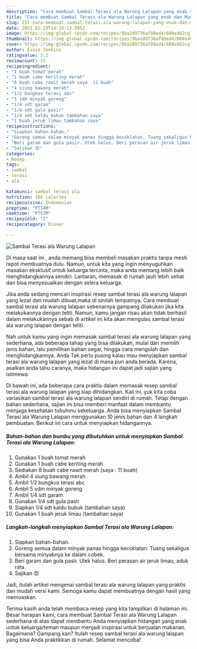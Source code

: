 ```yaml
---
description: "Cara membuat Sambal Terasi ala Warung Lalapan yang enak dan Mudah Dibuat"
title: "Cara membuat Sambal Terasi ala Warung Lalapan yang enak dan Mudah Dibuat"
slug: 257-cara-membuat-sambal-terasi-ala-warung-lalapan-yang-enak-dan-mudah-dibuat
date: 2021-01-23T14:18:13.995Z
image: https://img-global.cpcdn.com/recipes/9ba109736af88ed4/680x482cq70/sambal-terasi-ala-warung-lalapan-foto-resep-utama.jpg
thumbnail: https://img-global.cpcdn.com/recipes/9ba109736af88ed4/680x482cq70/sambal-terasi-ala-warung-lalapan-foto-resep-utama.jpg
cover: https://img-global.cpcdn.com/recipes/9ba109736af88ed4/680x482cq70/sambal-terasi-ala-warung-lalapan-foto-resep-utama.jpg
author: Essie Jenkins
ratingvalue: 3.2
reviewcount: 15
recipeingredient:
- "1 buah tomat merah"
- "1 buah cabe keriting merah"
- "8 buah cabe rawit merah saya  11 buah"
- "4 siung bawang merah"
- "1/2 bungkus terasi abc"
- "5 sdm minyak goreng"
- "1/4 sdt garam"
- "1/4 sdt gula pasir"
- "1/4 sdt kaldu bubuk tambahan saya"
- "1 buah jeruk limau tambahan saya"
recipeinstructions:
- "Siapkan bahan-bahan."
- "Goreng semua dalam minyak panas hingga kecoklatan. Tuang sekaligus bersama minyaknya ke dalam cobek."
- "Beri garam dan gula pasir. Ulek halus. Beri perasan air jeruk limau, aduk rata."
- "Sajikan 😍"
categories:
- Resep
tags:
- sambal
- terasi
- ala

katakunci: sambal terasi ala 
nutrition: 104 calories
recipecuisine: Indonesian
preptime: "PT14M"
cooktime: "PT57M"
recipeyield: "2"
recipecategory: Dinner

---
```



![Sambal Terasi ala Warung Lalapan](https://img-global.cpcdn.com/recipes/9ba109736af88ed4/680x482cq70/sambal-terasi-ala-warung-lalapan-foto-resep-utama.jpg)

Di masa  saat ini , anda memang bisa membeli masakan praktis tanpa mesti repot membuatnya dulu. Namun, untuk kita yang ingin menyuguhkan masakan eksklusif untuk keluarga tercinta, maka anda memang lebih baik menghidangkannya sendiri. Lantaran, memasak di rumah jauh lebih sehat dan bisa menyesuaikan dengan selera keluarga.

Jika anda sedang mencari inspirasi resep sambal terasi ala warung lalapan yang lezat dan mudah dibuat,maka di sinilah tempatnya. Cara membuat sambal terasi ala warung lalapan  sebenarnya gampang dilakukan jika kita melakukannya dengan teliti. Namun, kamu jangan risau akan tidak berhasil dalam melakukannya 
sebab di artikel ini kita akan mengulas sambal terasi ala warung lalapan dengan teliti.  



Nah untuk kamu yang ingin memasak sambal terasi ala warung lalapan yang sederhana, ada beberapa tahap yang bisa dilakukan, mulai dari memilih jenis bahan, lalu pemilihan bahan segar, hingga cara mengolah dan menghidangkannya. Anda Tak perlu pusing kalau mau menyiapkan sambal terasi ala warung lalapan yang lezat di mana pun anda berada. Karena, asalkan anda  tahu caranya, maka hidangan ini dapat jadi sajian yang istimewa.

Di bawah ini, ada beberapa cara praktis  dalam memasak resep sambal terasi ala warung lalapan yang siap dihidangkan. Kali ini, yuk kita coba variasikan sambal terasi ala warung lalapan sendiri di rumah. Tetap dengan bahan sederhana, sajian ini bisa memberi manfaat dalam membantu menjaga kesehatan tubuhmu sekeluarga. Anda bisa menyiapkan Sambal Terasi ala Warung Lalapan menggunakan 10 jenis bahan dan 4 langkah pembuatan. Berikut ini cara untuk menyiapkan hidangannya.

<!--inarticleads1-->

##### Bahan-bahan dan bumbu yang dibutuhkan untuk menyiapkan Sambal Terasi ala Warung Lalapan:

1. Gunakan 1 buah tomat merah
1. Gunakan 1 buah cabe keriting merah
1. Sediakan 8 buah cabe rawit merah (saya : 11 buah)
1. Ambil 4 siung bawang merah
1. Ambil 1/2 bungkus terasi abc
1. Ambil 5 sdm minyak goreng
1. Ambil 1/4 sdt garam
1. Gunakan 1/4 sdt gula pasir
1. Siapkan 1/4 sdt kaldu bubuk (tambahan saya)
1. Gunakan 1 buah jeruk limau (tambahan saya)




<!--inarticleads2-->

##### Langkah-langkah menyiapkan Sambal Terasi ala Warung Lalapan:

1. Siapkan bahan-bahan.
1. Goreng semua dalam minyak panas hingga kecoklatan. Tuang sekaligus bersama minyaknya ke dalam cobek.
1. Beri garam dan gula pasir. Ulek halus. Beri perasan air jeruk limau, aduk rata.
1. Sajikan 😍




Jadi, itulah artikel mengenai  sambal terasi ala warung lalapan  yang praktis dan mudah versi kami. Semoga kamu dapat membuatnya dengan hasil yang memuaskan. 

Terima kasih anda telah membaca resep yang kita tampilkan di halaman ini. Besar harapan kami, cara membuat  Sambal Terasi ala Warung Lalapan sederhana di atas dapat membantu Anda menyiapkan hidangan yang enak untuk keluarga/teman maupun menjadi inspirasi untuk berjualan makanan. Bagaimana? Gampang kan? Itulah resep sambal terasi ala warung lalapan yang bisa Anda praktikkan di rumah. Selamat mencoba!

